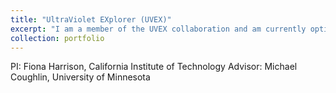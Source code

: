 ```yaml
---
title: "UltraViolet EXplorer (UVEX)"
excerpt: "I am a member of the UVEX collaboration and am currently optimizing the target-of-opportunity strategy for electromagnetic follow-up to gravitational wave events. The below image is courtesy of the California Institute of Technology. <br/><img src='/images/500x300.png'>"
collection: portfolio
---
```

PI: Fiona Harrison, California Institute of Technology
Advisor: Michael Coughlin, University of Minnesota
